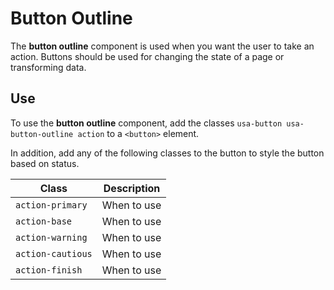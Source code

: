 
# Button Outline

The **button outline** component is used when you want the user to take an
action. Buttons should be used for changing the state of a page or transforming
data.

## Use

To use the **button outline** component, add the classes
`usa-button usa-button-outline action` to a
`<button>` element.

In addition, add any of the following classes to the button to style the button
based on status.

| Class   | Description |
| ------   | -----------|
| `action-primary` | When to use |
| `action-base`       | When to use |
| `action-warning`  | When to use |
| `action-cautious`    | When to use |
| `action-finish`    | When to use |
